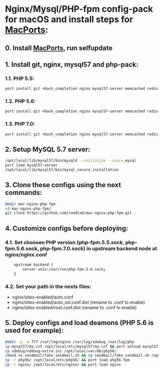 # Nginx/Mysql/PHP-fpm config-pack for macOS and install steps for [MacPorts](https://www.macports.org/):

## 0. Install [MacPorts](https://www.macports.org/), run selfupdate

## 1. Install git, nginx, mysql57 and php-pack:
### 1.1. PHP 5.5:
```sh
port install git +bash_completion nginx mysql57-server memcached redis php55 php55-curl php55-fpm php55-xsl php55-zip php55-openssl php55-mysql php55-mbstring php55-iconv php55-intl php55-mcrypt php55-gd php55-APCu php55-memcache php55-memcached php55-oauth php55-soap php55-xdebug php55-zip
```
### 1.2. PHP 5.6:
```sh
port install git +bash_completion nginx mysql57-server memcached redis php56 php56-curl php56-fpm php56-xsl php56-zip php56-openssl php56-mysql php56-mbstring php56-iconv php56-intl php56-mcrypt php56-gd php56-APCu php56-memcache php56-memcached php56-oauth php56-soap php56-xdebug php56-zip
```
### 1.3. PHP 7.0:
```sh
port install git +bash_completion nginx mysql57-server memcached redis php70 php70-curl php70-fpm php70-xsl php70-zip php70-openssl php70-mysql php70-mbstring php70-iconv php70-intl php70-mcrypt php70-gd php70-APCu php70-memcache php70-memcached php70-oauth php70-soap php70-xdebug php70-zip
```
## 2. Setup MySQL 5.7 server:
```sh
/opt/local/lib/mysql57/bin/mysqld --initialize --user=_mysql
port load mysql57-server
/opt/local/lib/mysql57/bin/mysql_secure_installation
```

## 3. Clone these configs using the next commands:
```sh
mkdir mac-nginx-php-fpm
cd mac-nginx-php-fpm/
git clone https://github.com/randix0/mac-nginx-php-fpm.git .
```

## 4. Customize configs before deploying:
### 4.1. Set choosen PHP version (php-fpm.5.5.sock, php-fpm.5.6.sock, php-fpm.7.0.sock) in upstream backend node at nginx/nginx.conf
```sh
	upstream backend {
		server unix:/var/run/php-fpm.5.6.sock;
	}
```
### 4.2. Set your path in the nexts files:
- nginx/sites-enabled/auto.conf
- nginx/sites-enabled/auto_ssl.conf.dist (rename to .conf to enable)
- nginx/sites-enabled/root.conf.dist (rename to .conf to enable)

## 5. Deploy configs and load deamons (PHP 5.6 is used for example):
```sh
mkdir -p -m 777 /var/log/nginx /var/log/xdebug /var/log/php
cp mysql57/my.cnf /opt/local/etc/mysql57/my.cnf && port unload mysql57-server && port load mysql57-server
cp xdebug/xdebug-extra.ini /opt/local/var/db/php56/
chmod +x sendmail/fake_sendmail.sh && cp sendmail/fake_sendmail.sh /opt/local/bin/
cp -r php56/ /opt/local/etc/php56/ && port load php56-fpm
cp -r nginx/ /opt/local/etc/nginx/ && port load nginx
```

